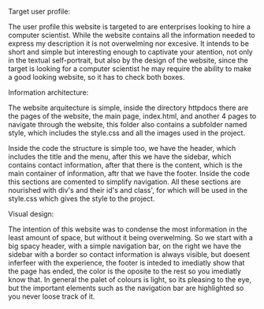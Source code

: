 Target user profile:

The user profile this website is targeted to are enterprises looking to hire a computer scientist.
While the website contains all the information needed to express my description it is not overwelming nor excesive.
It intends to be short and simple but interesting enough to captivate your atention, not only in the textual self-portrait,
but also by the design of the website, since the target is looking for a computer scientist he may require the ability to make a good looking website,
so it has to check both boxes.

Information architecture:

The website arquitecture is simple, inside the directory httpdocs there are the pages of the website, the main page, index.html,
and another 4 pages to navigate through the website, this folder also contains a subfolder named style,
which includes the style.css and all the images used in the project.

Inside the code the structure is simple too, we have the header, which includes the title and the menu, after this we have the sidebar, which contains contact information,
after that there is the content, which is the main container of information, aftr that we have the footer. Inside the code this sections are comented to simplify navigation.
All these sections are nourished with div's and their id's and class', for which will be used in the style.css which gives the style to the project.

Visual design:

The intention of this website was to condense the most information in the least amount of space, but without it being overwelming. So we start with a big spacy header,
with a simple navigation bar, on the right we have the sidebar with a border so contact information is always visible, but doesent inferfeer with the experience,
the footer is inteded to imediatly show that the page has ended, the color is the oposite to the rest so you imediatly know that.
In general the palet of colours is light, so its pleasing to the eye, but the important elements such as the navigation bar are highlighted so you never loose track of it.